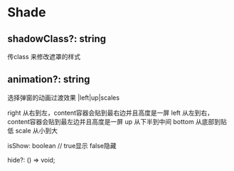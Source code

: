 # Shade


## shadowClass?: string
传class 来修改遮罩的样式

## animation?: string  

选择弹窗的动画过渡效果 |left|up|scales

right  从右到左，content容器会贴到最右边并且高度是一屏
left  从左到右，content容器会贴到最左边并且高度是一屏
up  从下半到中间
bottom 从底部到贴低
scale  从小到大

isShow: boolean // true显示 false隐藏

hide?: () => void;
